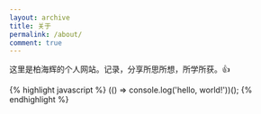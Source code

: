 ```yaml
---
layout: archive
title: 关于
permalink: /about/
comment: true
---
```


这里是柏海辉的个人网站。记录，分享所思所想，所学所获。👍

{% highlight javascript %} (() => console.log('hello, world!'))(); {% endhighlight %}

